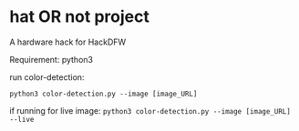 # hat OR not project

A hardware hack for HackDFW

Requirement:
python3

run color-detection:

`python3 color-detection.py --image [image_URL]`

if running for live image:
 `python3 color-detection.py --image [image_URL] --live`